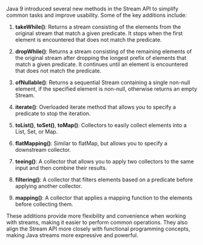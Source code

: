 Java 9 introduced several new methods in the Stream API to simplify common tasks and improve usability. Some of the key additions include:

1. **takeWhile()**: Returns a stream consisting of the elements from the original stream that match a given predicate. It stops when the first element is encountered that does not match the predicate.

2. **dropWhile()**: Returns a stream consisting of the remaining elements of the original stream after dropping the longest prefix of elements that match a given predicate. It continues until an element is encountered that does not match the predicate.

3. **ofNullable()**: Returns a sequential Stream containing a single non-null element, if the specified element is non-null, otherwise returns an empty Stream.

4. **iterate()**: Overloaded iterate method that allows you to specify a predicate to stop the iteration.

5. **toList()**, **toSet()**, **toMap()**: Collectors to easily collect elements into a List, Set, or Map.

6. **flatMapping()**: Similar to flatMap, but allows you to specify a downstream collector.

7. **teeing()**: A collector that allows you to apply two collectors to the same input and then combine their results.

8. **filtering()**: A collector that filters elements based on a predicate before applying another collector.

9. **mapping()**: A collector that applies a mapping function to the elements before collecting them.

These additions provide more flexibility and convenience when working with streams, making it easier to perform common operations. They also align the Stream API more closely with functional programming concepts, making Java streams more expressive and powerful.